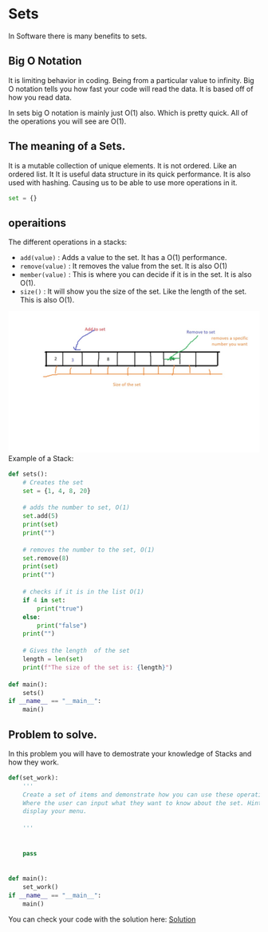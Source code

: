 # Sets

In Software there is many benefits to sets.

## Big O Notation

It is limiting behavior in coding. Being from a particular value to infinity. Big O notation tells you how fast your code will read the data. It is based off of how you read data. 

In sets big O notation is mainly just O(1) also. Which is pretty quick. All of the operations you will see are O(1).

## The meaning of a Sets.

It is a mutable collection of unique elements. It is not ordered. Like an ordered list. It It is useful data structure in its quick performance. 
It is also used with hashing. Causing us to be able to use more operations in it.

```python
set = {}
```
##  operaitions

The different operations in a stacks:

- `add(value)`  :  Adds a value to the set. It has a O(1) performance.
- `remove(value)` : It removes the value from the set. It is also O(1)
- `member(value)` : This is where you can decide if it is in the set. It is also O(1).
- `size()` : It will show you the size of the set. Like the length of the set. This is also O(1).

![This is an image](/Sets.jpg)
Example of a Stack:

```python
def sets():
    # Creates the set
    set = {1, 4, 8, 20}
    
    # adds the number to set, O(1)
    set.add(5)
    print(set)
    print("")
    
    # removes the number to the set, O(1)
    set.remove(8)
    print(set)
    print("")

    # checks if it is in the list O(1)
    if 4 in set:
        print("true")
    else: 
        print("false")
    print("")

    # Gives the length  of the set
    length = len(set)
    print(f"The size of the set is: {length}")

def main():
    sets()
if __name__ == "__main__":
    main()
```

## Problem to solve.

In this problem you will have to demostrate your knowledge of Stacks and how they work.

```python
def(set_work):
    '''
    Create a set of items and demonstrate how you can use these operations to create a menu system.
    Where the user can input what they want to know about the set. Hint use a while loop to show and 
    display your menu.
    
    '''


    pass


def main():
    set_work()
if __name__ == "__main__":
    main()

```


You can check your code with the solution here: [Solution](sets.py)

